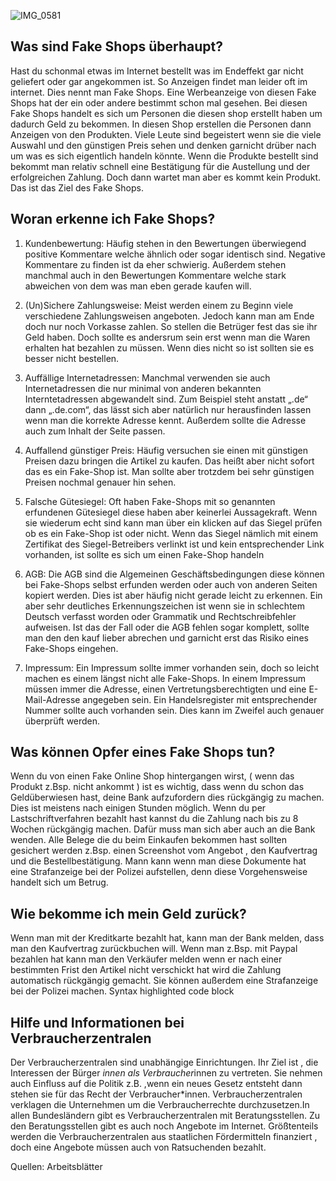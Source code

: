 ![IMG_0581](https://user-images.githubusercontent.com/98891212/186103408-d7788385-0343-4d59-8f58-70221376a550.jpeg)
## Was sind Fake Shops überhaupt?

Hast du schonmal etwas im Internet bestellt was im Endeffekt gar nicht geliefert oder gar angekommen ist. So Anzeigen findet man leider oft im internet. Dies nennt man Fake Shops. Eine Werbeanzeige von  diesen Fake Shops hat der ein oder andere bestimmt schon mal gesehen. Bei diesen Fake Shops handelt es sich um Personen die diesen shop erstellt haben um dadurch Geld zu bekommen. In diesen Shop erstellen die Personen dann Anzeigen von den Produkten. Viele Leute sind begeistert wenn sie die viele Auswahl und den günstigen Preis sehen und denken garnicht drüber nach um was es sich eigentlich handeln könnte. Wenn die Produkte bestellt sind bekommt man relativ schnell eine Bestätigung für die Austellung und der erfolgreichen Zahlung. Doch dann wartet man aber es kommt kein Produkt. Das ist das Ziel des Fake Shops.

## Woran erkenne ich Fake Shops?

1. Kundenbewertung: 
Häufig stehen in den Bewertungen überwiegend positive Kommentare welche ähnlich oder sogar identisch sind. Negative Kommentare zu finden ist da eher schwierig. Außerdem stehen manchmal auch in den Bewertungen Kommentare welche stark abweichen von dem was man eben gerade kaufen will. 

2. (Un)Sichere Zahlungsweise: 
Meist werden einem zu Beginn viele verschiedene Zahlungsweisen angeboten. Jedoch kann man am Ende doch nur noch Vorkasse zahlen. So stellen die Betrüger fest das sie ihr Geld haben. Doch sollte es andersrum sein erst wenn man die Waren erhalten hat bezahlen zu müssen. Wenn dies nicht so ist sollten sie es besser nicht bestellen. 

3. Auffällige Internetadressen: 
Manchmal verwenden sie auch Internetadressen die nur minimal von anderen bekannten Interntetadressen abgewandelt sind. Zum Beispiel steht anstatt „.de“ dann „.de.com“, das lässt sich aber natürlich nur herausfinden lassen wenn man die korrekte Adresse kennt. Außerdem sollte die Adresse auch zum Inhalt der Seite passen. 

4. Auffallend günstiger Preis: 
Häufig versuchen sie einen mit günstigen Preisen dazu bringen die Artikel zu kaufen. Das heißt aber nicht sofort das es ein Fake-Shop ist. Man sollte aber trotzdem bei sehr günstigen Preisen nochmal genauer hin sehen. 

5. Falsche Gütesiegel: 
Oft haben Fake-Shops mit so genannten erfundenen Gütesiegel diese haben aber keinerlei Aussagekraft. Wenn sie wiederum echt sind kann man über ein klicken auf das Siegel prüfen ob es ein Fake-Shop ist oder nicht. Wenn das Siegel nämlich mit einem Zertifikat des Siegel-Betreibers verlinkt ist und kein entsprechender Link vorhanden, ist sollte es sich um einen Fake-Shop handeln  

6. AGB:
Die AGB sind die Algemeinen Geschäftsbedingungen diese können bei Fake-Shops selbst erfunden werden oder auch von anderen Seiten kopiert werden. Dies ist aber häufig nicht gerade leicht zu erkennen. Ein aber sehr deutliches Erkennungszeichen ist wenn sie in schlechtem Deutsch verfasst worden oder Grammatik und Rechtschreibfehler aufweisen. Ist das der Fall oder die AGB fehlen sogar komplett, sollte man den den kauf lieber abrechen und garnicht erst das Risiko eines Fake-Shops eingehen. 

7. Impressum: 
Ein Impressum sollte immer vorhanden sein, doch so leicht machen es einem längst nicht alle Fake-Shops. In einem Impressum müssen immer die Adresse, einen Vertretungsberechtigten und eine E-Mail-Adresse angegeben sein. Ein Handelsregister mit entsprechender Nummer sollte auch vorhanden sein. Dies kann im Zweifel auch genauer überprüft werden. 
 
## Was können Opfer eines Fake Shops tun?

Wenn du von einen Fake Online Shop hintergangen wirst, ( wenn das Produkt z.Bsp. nicht
ankommt ) ist es wichtig, dass wenn du schon das Geldüberwiesen hast, deine Bank aufzufordern dies rückgängig zu machen. Dies ist meistens nach einigen Stunden möglich. Wenn du per Lastschriftverfahren bezahlt hast kannst du die Zahlung nach bis zu 8 Wochen rückgängig machen. Dafür muss man sich aber auch an die Bank wenden. Alle Belege die du beim Einkaufen bekommen hast sollten gesichert werden z.Bsp. einen Screenshot vom Angebot , den Kaufvertrag und die Bestellbestätigung. Mann kann wenn man diese Dokumente hat eine Strafanzeige bei der Polizei aufstellen, denn diese Vorgehensweise handelt sich um Betrug.

## Wie bekomme ich mein Geld zurück?

Wenn man mit der Kreditkarte bezahlt hat, kann man der Bank melden, dass man den Kaufvertrag zurückbuchen will. Wenn man z.Bsp. mit Paypal bezahlen hat kann man den Verkäufer melden wenn er nach einer bestimmten Frist den Artikel nicht verschickt hat wird die Zahlung automatisch rückgängig gemacht. Sie können außerdem eine Strafanzeige bei der Polizei machen.
Syntax highlighted code block

## Hilfe und Informationen bei Verbraucherzentralen  

Der Verbraucherzentralen sind unabhängige Einrichtungen. Ihr Ziel ist , die Interessen der Bürger *innen als Verbraucher*innen zu vertreten. Sie nehmen auch Einfluss auf die Politik z.B. ,wenn ein neues Gesetz entsteht dann stehen sie für das Recht der Verbraucher*innen. Verbraucherzentralen verklagen die Unternehmen um die Verbraucherrechte durchzusetzen.In allen Bundesländern gibt es Verbraucherzentralen mit Beratungsstellen. Zu den Beratungsstellen gibt es auch noch Angebote im Internet. Größtenteils werden die Verbraucherzentralen aus staatlichen Fördermitteln finanziert , doch eine Angebote müssen auch von Ratsuchenden bezahlt.


Quellen: Arbeitsblätter



